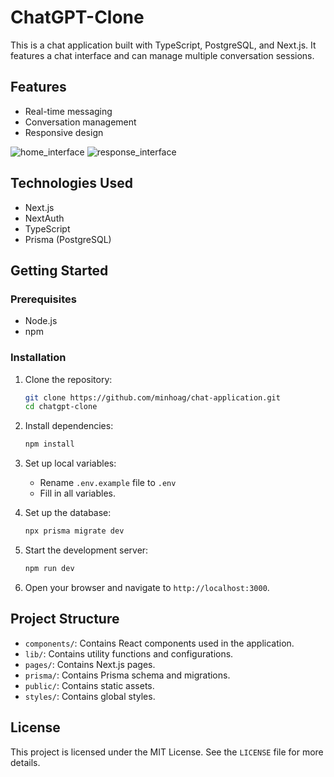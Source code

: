 # ChatGPT-Clone

This is a chat application built with TypeScript, PostgreSQL, and Next.js. It features a chat interface and can manage multiple conversation sessions.

## Features

- Real-time messaging
- Conversation management
- Responsive design

<img src="https://i.ibb.co/TkBvDd0/image.png" alt="home_interface" border="0">
<img src="https://i.ibb.co/gTJCg7W/image.png" alt="response_interface" border="0">

## Technologies Used

- Next.js
- NextAuth
- TypeScript
- Prisma (PostgreSQL)

## Getting Started

### Prerequisites

- Node.js
- npm

### Installation

1. Clone the repository:

   ```bash
   git clone https://github.com/minhoag/chat-application.git
   cd chatgpt-clone
   ```

2. Install dependencies:

   ```bash
   npm install
   ```
   
4. Set up local variables:

   - Rename `.env.example` file to `.env`
   - Fill in all variables.

3. Set up the database:

   ```bash
   npx prisma migrate dev
   ```

4. Start the development server:

   ```bash
   npm run dev
   ```

5. Open your browser and navigate to `http://localhost:3000`.

## Project Structure

- `components/`: Contains React components used in the application.
- `lib/`: Contains utility functions and configurations.
- `pages/`: Contains Next.js pages.
- `prisma/`: Contains Prisma schema and migrations.
- `public/`: Contains static assets.
- `styles/`: Contains global styles.

## License

This project is licensed under the MIT License. See the `LICENSE` file for more details.
